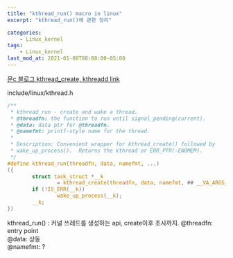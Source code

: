 ```yaml
---
title: "kthread_run() macro in linux"
excerpt: "kthread_run()에 관한 정리"

categories:
    - Linux_kernel
tags:
    - Linux_kernel
last_mod_at: 2021-01-08T08:08:00-05:00
---
```



[문c 블로그 kthread_create, kthreadd link](http://jake.dothome.co.kr/kthreadd/)

include/linux/kthread.h

```c
/**
 * kthread_run - create and wake a thread.
 * @threadfn: the function to run until signal_pending(current).
 * @data: data ptr for @threadfn.
 * @namefmt: printf-style name for the thread.
 *
 * Description: Convenient wrapper for kthread_create() followed by
 * wake_up_process().  Returns the kthread or ERR_PTR(-ENOMEM).
 */
#define kthread_run(threadfn, data, namefmt, ...)                         \
({                                                                        \
        struct task_struct *__k                                           \
                = kthread_create(threadfn, data, namefmt, ## __VA_ARGS__);\
        if (!IS_ERR(__k))                                                 \
                wake_up_process(__k);                                     \
        __k;                                                              \
})
```
kthread_run() : 커널 쓰레드를 생성하는 api, create이후 조사까지.
@threadfn: entry point  
@data: 상동  
@namefmt: ?  